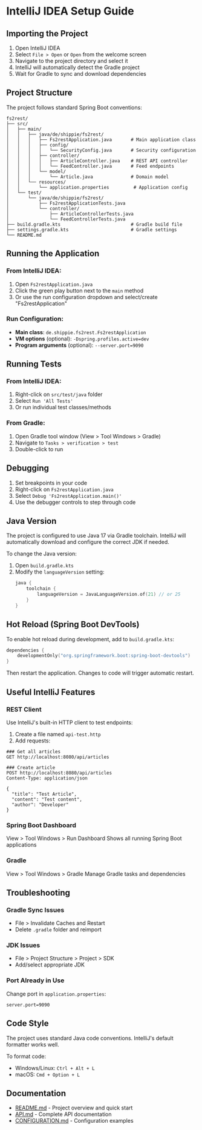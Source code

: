 # IntelliJ IDEA Setup Guide

## Importing the Project

1. Open IntelliJ IDEA
2. Select `File > Open` or `Open` from the welcome screen
3. Navigate to the project directory and select it
4. IntelliJ will automatically detect the Gradle project
5. Wait for Gradle to sync and download dependencies

## Project Structure

The project follows standard Spring Boot conventions:

```
fs2rest/
├── src/
│   ├── main/
│   │   ├── java/de/shippie/fs2rest/
│   │   │   ├── Fs2restApplication.java       # Main application class
│   │   │   ├── config/
│   │   │   │   └── SecurityConfig.java       # Security configuration
│   │   │   ├── controller/
│   │   │   │   ├── ArticleController.java    # REST API controller
│   │   │   │   └── FeedController.java       # Feed endpoints
│   │   │   └── model/
│   │   │       └── Article.java              # Domain model
│   │   └── resources/
│   │       └── application.properties         # Application config
│   └── test/
│       └── java/de/shippie/fs2rest/
│           ├── Fs2restApplicationTests.java
│           └── controller/
│               ├── ArticleControllerTests.java
│               └── FeedControllerTests.java
├── build.gradle.kts                          # Gradle build file
├── settings.gradle.kts                       # Gradle settings
└── README.md
```

## Running the Application

### From IntelliJ IDEA:

1. Open `Fs2restApplication.java`
2. Click the green play button next to the `main` method
3. Or use the run configuration dropdown and select/create "Fs2restApplication"

### Run Configuration:

- **Main class**: `de.shippie.fs2rest.Fs2restApplication`
- **VM options** (optional): `-Dspring.profiles.active=dev`
- **Program arguments** (optional): `--server.port=9090`

## Running Tests

### From IntelliJ IDEA:

1. Right-click on `src/test/java` folder
2. Select `Run 'All Tests'`
3. Or run individual test classes/methods

### From Gradle:

1. Open Gradle tool window (View > Tool Windows > Gradle)
2. Navigate to `Tasks > verification > test`
3. Double-click to run

## Debugging

1. Set breakpoints in your code
2. Right-click on `Fs2restApplication.java`
3. Select `Debug 'Fs2restApplication.main()'`
4. Use the debugger controls to step through code

## Java Version

The project is configured to use Java 17 via Gradle toolchain. IntelliJ will automatically download and configure the correct JDK if needed.

To change the Java version:
1. Open `build.gradle.kts`
2. Modify the `languageVersion` setting:
   ```kotlin
   java {
       toolchain {
           languageVersion = JavaLanguageVersion.of(21) // or 25
       }
   }
   ```

## Hot Reload (Spring Boot DevTools)

To enable hot reload during development, add to `build.gradle.kts`:

```kotlin
dependencies {
    developmentOnly("org.springframework.boot:spring-boot-devtools")
}
```

Then restart the application. Changes to code will trigger automatic restart.

## Useful IntelliJ Features

### REST Client
Use IntelliJ's built-in HTTP client to test endpoints:
1. Create a file named `api-test.http`
2. Add requests:
```http
### Get all articles
GET http://localhost:8080/api/articles

### Create article
POST http://localhost:8080/api/articles
Content-Type: application/json

{
  "title": "Test Article",
  "content": "Test content",
  "author": "Developer"
}
```

### Spring Boot Dashboard
View > Tool Windows > Run Dashboard
Shows all running Spring Boot applications

### Gradle
View > Tool Windows > Gradle
Manage Gradle tasks and dependencies

## Troubleshooting

### Gradle Sync Issues
- File > Invalidate Caches and Restart
- Delete `.gradle` folder and reimport

### JDK Issues
- File > Project Structure > Project > SDK
- Add/select appropriate JDK

### Port Already in Use
Change port in `application.properties`:
```properties
server.port=9090
```

## Code Style

The project uses standard Java code conventions. IntelliJ's default formatter works well.

To format code:
- Windows/Linux: `Ctrl + Alt + L`
- macOS: `Cmd + Option + L`

## Documentation

- [README.md](README.md) - Project overview and quick start
- [API.md](API.md) - Complete API documentation
- [CONFIGURATION.md](CONFIGURATION.md) - Configuration examples
